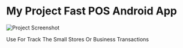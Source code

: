  # My Project Fast POS Android App 
![Project Screenshot](assets/screenshot.png)
 
 Use For Track The Small Stores Or Business Transactions 

